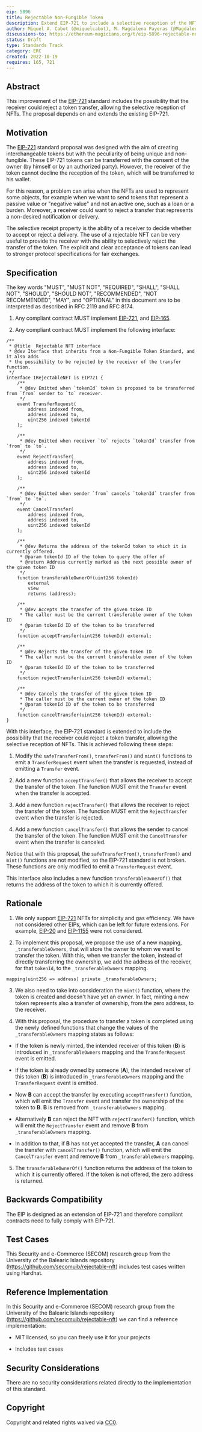 ```yaml
---
eip: 5896
title: Rejectable Non-Fungible Token
description: Extend EIP-721 to include a selective reception of the NFT by the receiver of the transfer
author: Miquel A. Cabot (@miquelcabot), M. Magdalena Payeras (@MagdalenaPayeras), Macià Mut (@maciamut), Rosa Pericàs (@RosaPericas)
discussions-to: https://ethereum-magicians.org/t/eip-5896-rejectable-non-fungible-token/11674
status: Draft
type: Standards Track
category: ERC
created: 2022-10-19
requires: 165, 721
---
```


## Abstract

This improvement of the [EIP-721](./eip-721) standard includes the possibility that the receiver could reject a token transfer, allowing the selective reception of NFTs. The proposal depends on and extends the existing EIP-721.

## Motivation

The [EIP-721](./eip-721) standard proposal was designed with the aim of creating interchangeable tokens but with the peculiarity of being unique and non-fungible. These EIP-721 tokens can be transferred with the consent of the owner (by himself or by an authorized party). However, the receiver of the token cannot decline the reception of the token, which will be transferred to his wallet.

For this reason, a problem can arise when the NFTs are used to represent some objects, for example when we want to send tokens that represent a passive value or "negative value" and not an active one, such as a loan or a burden. Moreover, a receiver could want to reject a transfer that represents a non-desired notification or delivery.

The selective receipt property is the ability of a receiver to decide whether to accept or reject a delivery. The use of a rejectable NFT can be very useful to provide the receiver with the ability to selectively reject the transfer of the token. The explicit and clear acceptance of tokens can lead to stronger protocol specifications for fair exchanges.

## Specification

The key words "MUST", "MUST NOT", "REQUIRED", "SHALL", "SHALL NOT", "SHOULD", "SHOULD NOT", "RECOMMENDED", "NOT RECOMMENDED", "MAY", and "OPTIONAL" in this document are to be interpreted as described in RFC 2119 and RFC 8174.

1. Any compliant contract MUST implement [EIP-721](./eip-721.md), and [EIP-165](./eip-165.md).

2. Any compliant contract MUST implement the following interface:

```solidity
/**
 * @title  Rejectable NFT interface
 * @dev Iterface that inherits from a Non-Fungible Token Standard, and it also adds
 * the possibility to be rejected by the receiver of the transfer function.
 */
interface IRejectableNFT is EIP721 {
    /**
     * @dev Emitted when `tokenId` token is proposed to be transferred from `from` sender to `to` receiver.
     */
    event TransferRequest(
        address indexed from,
        address indexed to,
        uint256 indexed tokenId
    );

    /**
     * @dev Emitted when receiver `to` rejects `tokenId` transfer from `from` to `to`.
     */
    event RejectTransfer(
        address indexed from,
        address indexed to,
        uint256 indexed tokenId
    );

    /**
     * @dev Emitted when sender `from` cancels `tokenId` transfer from `from` to `to`.
     */
    event CancelTransfer(
        address indexed from,
        address indexed to,
        uint256 indexed tokenId
    );

    /**
     * @dev Returns the address of the tokenId token to which it is currently offered.
     * @param tokenId ID of the token to query the offer of
     * @return Address currently marked as the next possible owner of the given token ID
     */
    function transferableOwnerOf(uint256 tokenId)
        external
        view
        returns (address);

    /**
     * @dev Accepts the transfer of the given token ID
     * The caller must be the current transferable owner of the token ID
     * @param tokenId ID of the token to be transferred
     */
    function acceptTransfer(uint256 tokenId) external;

    /**
     * @dev Rejects the transfer of the given token ID
     * The caller must be the current transferable owner of the token ID
     * @param tokenId ID of the token to be transferred
     */
    function rejectTransfer(uint256 tokenId) external;

    /**
     * @dev Cancels the transfer of the given token ID
     * The caller must be the current owner of the token ID
     * @param tokenId ID of the token to be transferred
     */
    function cancelTransfer(uint256 tokenId) external;
}
```

With this interface, the EIP-721 standard is extended to include the possibility that the receiver could reject a token transfer, allowing the selective reception of NFTs. This is achieved following these steps:

1. Modify the `safeTransferFrom()`, `transferFrom()` and `mint()` functions to emit a `TransferRequest` event when the transfer is requested, instead of emitting a `Transfer` event.

2. Add a new function `acceptTransfer()` that allows the receiver to accept the transfer of the token. The function MUST emit the `Transfer` event when the transfer is accepted.

3. Add a new function `rejectTransfer()` that allows the receiver to reject the transfer of the token. The function MUST emit the `RejectTransfer` event when the transfer is rejected.

4. Add a new function `cancelTransfer()` that allows the sender to cancel the transfer of the token. The function MUST emit the `CancelTransfer` event when the transfer is canceled.

Notice that with this proposal, the `safeTransferFrom()`, `transferFrom()` and `mint()` functions are not modified, so the EIP-721 standard is not broken. These functions are only modified to emit a `TransferRequest` event.

This interface also includes a new function `transferableOwnerOf()` that returns the address of the token to which it is currently offered.

## Rationale

1. We only support [EIP-721](./eip-721.md) NFTs for simplicity and gas efficiency. We have not considered other EIPs, which can be left for future extensions. For example, [EIP-20](./eip-20.md) and [EIP-1155](./eip-1155.md) were not considered.

2. To implement this proposal, we propose the use of a new mapping, `_transferableOwners`, that will store the owner to whom we want to transfer the token. With this, when we transfer the token, instead of directly transferring the ownership, we add the address of the receiver, for that `tokenId`, to the `_transferableOwners` mapping.

```solidity
mapping(uint256 => address) private _transferableOwners;
```

3. We also need to take into consideration the `mint()` function, where the token is created and doesn't have yet an owner. In fact, minting a new token represents also a transfer of ownership, from the zero address, to the receiver.

4. With this proposal, the procedure to transfer a token is completed using the newly defined functions that change the values of the `_transferableOwners` mapping states as follows:

  * If the token is newly minted, the intended receiver of this token (**B**) is introduced in `_transferableOwners` mapping and the `TransferRequest` event is emitted.

  * If the token is already owned by someone (**A**), the intended receiver of this token (**B**) is introduced in `_transferableOwners` mapping and the `TransferRequest` event is emitted.

  * Now **B** can accept the transfer by executing `acceptTransfer()` function, which will emit the `Transfer` event and transfer the ownership of the token to **B**. **B** is removed from `_transferableOwners` mapping.

  * Alternatively **B** can reject the NFT with `rejectTransfer()` function, which will emit the `RejectTransfer` event and remove **B** from `_transferableOwners` mapping.

  * In addition to that, if **B** has not yet accepted the transfer, **A** can cancel the transfer with `cancelTransfer()` function, which will emit the `CancelTransfer` event and remove **B** from `_transferableOwners` mapping.

5. The `transferableOwnerOf()` function returns the address of the token to which it is currently offered. If the token is not offered, the zero address is returned.

## Backwards Compatibility

The EIP is designed as an extension of EIP-721 and therefore compliant contracts need to fully comply with EIP-721.

## Test Cases

This Security and e-Commerce (SECOM) research group from the University of the Balearic Islands repository (https://github.com/secomuib/rejectable-nft) includes test cases written using Hardhat.

## Reference Implementation

In this Security and e-Commerce (SECOM) research group from the University of the Balearic Islands repository (https://github.com/secomuib/rejectable-nft) we can find a reference implementation:

* MIT licensed, so you can freely use it for your projects

* Includes test cases

## Security Considerations

There are no security considerations related directly to the implementation of this standard.

## Copyright

Copyright and related rights waived via [CC0](../LICENSE.md).